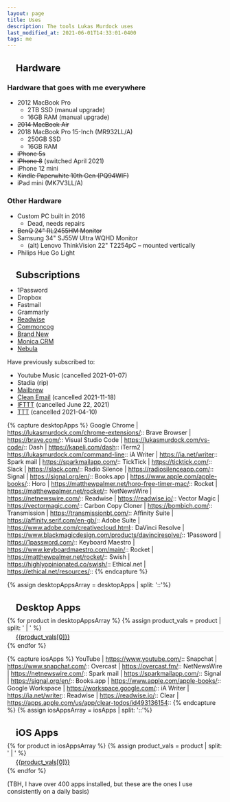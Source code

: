```yaml
---
layout: page
title: Uses
description: The tools Lukas Murdock uses
last_modified_at: 2021-06-01T14:33:01-0400
tags: me
---
```


## Hardware
### Hardware that goes with me everywhere
* 2012 MacBook Pro
    - 2TB SSD (manual upgrade)
    - 16GB RAM (manual upgrade)
* <del>2014 MacBook Air</del>
* 2018 MacBook Pro 15-Inch (MR932LL/A)
    - 250GB SSD
    - 16GB RAM
* <del>iPhone 5s</del>
* <del>iPhone 8</del> (switched April 2021)
* iPhone 12 mini
* <del>Kindle Paperwhite 10th Gen (PQ94WIF)</del>
* iPad mini (MK7V3LL/A)

### Other Hardware
* Custom PC built in 2016
    - Dead, needs repairs
* <del>BenQ 24" RL2455HM Monitor</del>
* Samsung 34" SJ55W Ultra WQHD Monitor
    * (alt) Lenovo ThinkVision 22" T2254pC – mounted vertically
* Philips Hue Go Light


## Subscriptions

- 1Password
- Dropbox
- Fastmail
- Grammarly
- [Readwise](https://readwise.io/)
- [Commoncog](https://commoncog.com/)
- [Brand New](https://www.underconsideration.com/brandnew/)
- [Monica CRM](https://www.monicahq.com/)
- [Nebula](https://nebula.tv/)

Have previously subscribed to:

- Youtube Music (cancelled 2021-01-07)
- Stadia (rip)
- [Mailbrew](https://mailbrew.com/)
- [Clean Email](https://clean.email/) (cancelled 2021-11-18)
- [IFTTT](https://ifttt.com/) (cancelled June 22, 2021)
- [TTT](https://trafficthinktank.com/) (cancelled 2021-04-10)


{% capture desktopApps %}
Google Chrome | https://lukasmurdock.com/chrome-extensions/::
Brave Browser | https://brave.com/::
Visual Studio Code | https://lukasmurdock.com/vs-code/::
Dash | https://kapeli.com/dash::
iTerm2 | https://lukasmurdock.com/command-line::
iA Writer | https://ia.net/writer::
Spark mail | https://sparkmailapp.com/::
TickTick | https://ticktick.com/::
Slack | https://slack.com/::
Radio Silence | https://radiosilenceapp.com/::
Signal | https://signal.org/en/::
Books.app | https://www.apple.com/apple-books/::
Horo | https://matthewpalmer.net/horo-free-timer-mac/::
Rocket | https://matthewpalmer.net/rocket/::
NetNewsWire | https://netnewswire.com/::
Readwise | https://readwise.io/::
Vector Magic | https://vectormagic.com/::
Carbon Copy Cloner | https://bombich.com/::
Transmission | https://transmissionbt.com/::
Affinity Suite | https://affinity.serif.com/en-gb/::
Adobe Suite | https://www.adobe.com/creativecloud.html::
DaVinci Resolve | https://www.blackmagicdesign.com/products/davinciresolve/::
1Password | https://1password.com/::
Keyboard Maestro | https://www.keyboardmaestro.com/main/::
Rocket | https://matthewpalmer.net/rocket/::
Swish | https://highlyopinionated.co/swish/::
Ethical.net | https://ethical.net/resources/::
{% endcapture %}


{% assign desktopAppsArray = desktopApps | split: '::'%}

## Desktop Apps
<ol>
{% for product in desktopAppsArray %}
  {% assign product_vals = product | split: ' | ' %}
  <li>
    <a class="item" target="_blank" href="{{product_vals[1]}}" rel="noopener">
        <img loading="lazy" alt="" src="https://s2.googleusercontent.com/s2/favicons?domain_url={{product_vals[1]}}"/>
        {{product_vals[0]}}
    </a>
</li>
{% endfor %}
</ol>


{% capture iosApps %}
YouTube | https://www.youtube.com/::
Snapchat | https://www.snapchat.com/::
Overcast | https://overcast.fm/::
NetNewsWire | https://netnewswire.com/::
Spark mail | https://sparkmailapp.com/::
Signal | https://signal.org/en/::
Books.app | https://www.apple.com/apple-books/::
Google Workspace | https://workspace.google.com/::
iA Writer | https://ia.net/writer::
Readwise | https://readwise.io/::
Clear | https://apps.apple.com/us/app/clear-todos/id493136154::
{% endcapture %}
{% assign iosAppsArray = iosApps | split: '::'%}

## iOS Apps
<ol>
{% for product in iosAppsArray %}
  {% assign product_vals = product | split: ' | ' %}
  <li>
    <a class="item" target="_blank" href="{{product_vals[1]}}" rel="noopener">
        <img loading="lazy" alt="" src="https://s2.googleusercontent.com/s2/favicons?domain_url={{product_vals[1]}}"/>
        {{product_vals[0]}}
    </a>
</li>
{% endfor %}
</ol>

(TBH, I have over 400 apps installed, but these are the ones I use consistently on a daily basis)

<style>
  h1 {
    text-align: center;
    margin-bottom: 0px;
  }

  .grid-container {
    display: grid;
    grid-template-columns: repeat(2, 1fr);
    /* padding-top: 20px; */
  }

  .grid-item {
    padding: 5px;
    font-size: 14px;
  }
  h2{
    font-size: 22px;
    padding-left: 20px;
    text-align:left;
    margin-bottom: .4em
  }
  img {
    width: 16px;
    height: 16px;
    margin-right: 4px;
    margin-top: 2px;
    float: left;
  }
  .grid-item {
    counter-reset: dopeCounter;
    position: relative;
  }
  ol {
    list-style: none; counter-reset: li;
    margin-left: 0;
    padding: 0;
    margin-top: 0;
  }
  /*
  li::before {
    counter-increment: dopeCounter 1;
    content: counter(dopeCounter,decimal-leading-zero);
    position: absolute;
    left: 0px;
    font-size: 13px;
    padding-top: 5px;
    width: 25px;
    height: 25px;
    color: #707070;
  }
  */
  .link{
    text-align:center;
  }

  a.item {
    width: 100%;
      padding: 2px 0;
      padding-top: 3px;
      border-top: 1px solid rgba(0,0,0,.07);
      color: #000;
      display: inline-block;
      text-align:left;
  }

  a.item:focus  {
      background-color: #84fab0
  }

  .pagebody-content{
    text-align:center;
  }

  #tooltip {
    width: 235px!important;
    text-align: center;
    color: #fff;
    background: #121212;
    position: absolute;
    z-index: 100;
    padding: 14px;
    border-radius: 8px;
}

    #tooltip:after /* triangle decoration */ {
        width: 0;
        height: 0;
        border-left: 10px solid transparent;
        border-right: 10px solid transparent;
        border-top: 10px solid #121212;
        content: '';
        position: absolute;
        left: 50%;
        bottom: -10px;
        margin-left: -10px;
    }

        #tooltip.top:after {
            border-top-color: transparent;
            border-bottom: 10px solid #121212;
            top: -20px;
            bottom: auto;
        }

        #tooltip.left:after {
            left: 10px;
            margin: 0;
        }

        #tooltip.right:after {
            right: 10px;
            left: auto;
            margin: 0;
        }


  @media screen and (max-width: 735px) {
    .grid-container {
      grid-template-columns: repeat(1, 1fr);
    }

    a.item{
      padding: 14px 0;
    }
}

</style>
